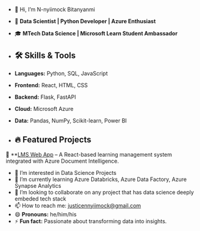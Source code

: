 - 👋 Hi, I’m N-nyiimock Bitanyanmi
- 🚀 **Data Scientist | Python Developer | Azure Enthusiast**
- 🎓 **MTech Data Science | Microsoft Learn Student Ambassador**

  
- ## 🛠️ Skills & Tools  
- **Languages:** Python, SQL, JavaScript  
- **Frontend:** React, HTML, CSS
- **Backend:** Flask, FastAPI  
- **Cloud:** Microsoft Azure  
- **Data:** Pandas, NumPy, Scikit-learn, Power BI

- ## 🔥 Featured Projects  
📌 **[LMS Web App](https://serenitymlsa.netlify.app/) – A React-based learning management system integrated with Azure Document Intelligence.

- 👀 I’m interested in Data Science Projects
- 🌱 I’m currently learning Azure Databricks, Azure Data Factory, Azure Synapse Analytics
- 💞️ I’m looking to collaborate on any project that has data science deeply embeded tech stack
- 📫 How to reach me: justicennyiimock@gmail.com
- 😄 **Pronouns:** he/him/his
- ⚡ **Fun fact:** Passionate about transforming data into insights.

<!---
NBitanyanmi/NBitanyanmi is a ✨ special ✨ repository because its `README.md` (this file) appears on your GitHub profile.
You can click the Preview link to take a look at your changes.
--->
